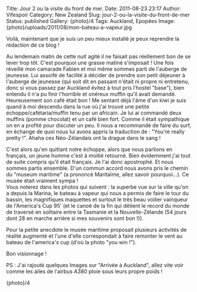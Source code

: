 Title: Jour 2 ou la visite du front de mer.
Date: 2011-08-23 23:17
Author: Vifespoir
Category: New Zealand
Slug: jour-2-ou-la-visite-du-front-de-mer
Status: published
Gallery: {photo}/4
Tags: Auckland, Epopées
Image: {photo}/uploads/2011/08/mon-bateau-a-vapeur.jpg

Voilà, maintenant que je suis un peu mieux installé je peux reprendre la
rédaction de ce blog !

Au lendemain matin de cette nuit agité il ne faisait pas réellement bon
de se lever trop tôt. C'est pourquoi une grasse matiné s'imposait ! Une
fois réveillé mon camarade Fabien et moi même sommes parti de l'auberge
de jeunesse. Lui assoifé de facilité à décider de prendre son petit
déjeuner à l'auberge de jeunesse (qui soit dit en passant n'était ni
propre ni entretenu, donc si vous passez par Auckland évitez à tout pris
l'hostel "base"), bien entendu il n'a pu finir l'horrible et onéreux
muffin qu'il avait demandé. Heureusement son café était bon ! Me sentant
déjà l'âme d'un kiwi je suis quand à moi descendu dans la rue où j'ai
trouvé une petite échoppe/cafétaria/muffin tenu par un africain. Je lui
ai commandé deux muffins (pomme chocolat) et un café bien fort. Comme il
était sympathique on en a profité pour discuter un peu. Il nous a
recommandé de faire du surf, en échange de quoi nous lui avons appris la
traduction de : "You're really pretty !". Ahaha ces Néo-Zélandais ont la
drague dans le sang !

C'est alors qu'en quittant notre échoppe, alors que nous parlions en
français, un jeune homme c'est à moitié retourné. Bien évidemment j'ai
tout de suite compris qu'il était français. Je l'ai donc apostrophé. Et
nous sommes partis ensemble. D'un commun accord nous avons pris le
chemin du "museum maritime" (a prononcé Maritaïme, allez savoir
pourquoi...). Ce musée était vraiment sympa !  
Vous noterez dans les photos qui suivent : la superbe vue sur la ville
qu'on a depuis la Marina, le bateau à vapeur qui nous a permis de faire
le tour du bassin, les magnifiques maquettes et surtout le très beau
voilier vainqueur de l'America's Cup 95' (et le canoë de la fin qui
détient le record du monde de traversé en solitaire entre la Tasmanie et
la Nouvelle-Zélande (54 jours dont 28 en marche arrière si mes souvenirs
sont bon !)).

Pour la petite anecdote le musée maritime proposait plusieurs activités
de réalité augmenté et l'une d'elle correspondait à faire remonter le
vent au bateau de l'america's cup (d'où la photo "you win !").

Bon visionnage !

PS : J'ai rajouté quelques Images sur "Arrivée à Auckland", allez vite
voir comme les ailes de l'airbus A380 ploie sous leurs propre poids !

{photo}/4
